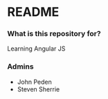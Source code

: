 # README #

### What is this repository for? ###

Learning Angular JS

### Admins ###

* John Peden
* Steven Sherrie
